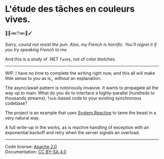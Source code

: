 # L'étude des tâches en couleurs vives.
📁📝⋘?⋙🎨🖌️

_Sorry, cound not resist the pun. Also, my French is horrific. You'll regret it if you try speaking French to me._

And this is a study of .NET `Task`s, not of color blotches.

---

WIP. I have no time to complete the writing right now, and this all will
make little sense to you as is,, without an explanation.

The async/await pattern is notoriously invasive. It wants to propagate
all the way up to main. What do you do to interface a highly-parallel (hundreds
to thousands streams), `Task`-based code to your existing synchronous codebase?

The project is an example that uses [System.Reactive](
https://github.com/dotnet/reactive) to tame the beast in a very natural way.

A full write-up in the works, as is reactive handling of exception with
an exponential backoff and retry when the server signals an overload.

---

Code license: [Apache 2.0](http://www.apache.org/licenses/LICENSE-2.0)  
Documentation: [CC BY-SA 4.0](http://creativecommons.org/licenses/by-sa/4.0/)
